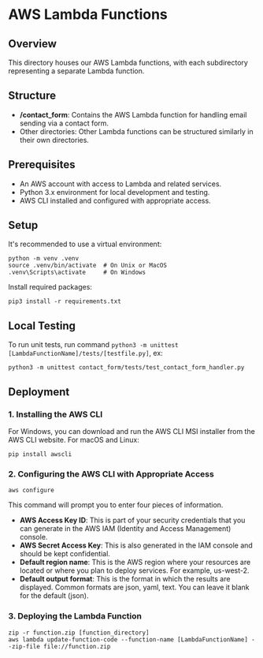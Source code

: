 # AWS Lambda Functions
## Overview
This directory houses our AWS Lambda functions, with each subdirectory representing a separate Lambda function.

## Structure
- **/contact_form**: Contains the AWS Lambda function for handling email sending via a contact form.
- Other directories: Other Lambda functions can be structured similarly in their own directories.

## Prerequisites
- An AWS account with access to Lambda and related services.
- Python 3.x environment for local development and testing.
- AWS CLI installed and configured with appropriate access.

## Setup

It's recommended to use a virtual environment:
```
python -m venv .venv
source .venv/bin/activate  # On Unix or MacOS
.venv\Scripts\activate     # On Windows
```

Install required packages:
```
pip3 install -r requirements.txt
```

## Local Testing
To run unit tests, run command `python3 -m unittest [LambdaFunctionName]/tests/[testfile.py]`, ex:
```
python3 -m unittest contact_form/tests/test_contact_form_handler.py
```

## Deployment

### 1. Installing the AWS CLI

For Windows, you can download and run the AWS CLI MSI installer from the AWS CLI website.
For macOS and Linux:
```
pip install awscli
```

### 2. Configuring the AWS CLI with Appropriate Access
```
aws configure
```
This command will prompt you to enter four pieces of information.

- **AWS Access Key ID**: This is part of your security credentials that you can generate in the AWS IAM (Identity and Access Management) console.
- **AWS Secret Access Key**: This is also generated in the IAM console and should be kept confidential.
- **Default region name**: This is the AWS region where your resources are located or where you plan to deploy services. For example, us-west-2.
- **Default output format**: This is the format in which the results are displayed. Common formats are json, yaml, text. You can leave it blank for the default (json).

### 3. Deploying the Lambda Function
```
zip -r function.zip [function_directory]
aws lambda update-function-code --function-name [LambdaFunctionName] --zip-file file://function.zip
```